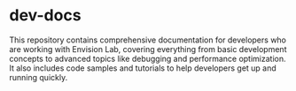 # dev-docs
 This repository contains comprehensive documentation for developers who are working with Envision Lab, covering everything from basic development concepts to advanced topics like debugging and performance optimization. It also includes code samples and tutorials to help developers get up and running quickly.
